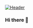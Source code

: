 [![Header](https://raw.githubusercontent.com/MartinHeinz/<OWNER>/<OWNER>/readme_header.png "Header")](https://some-url.dev/)

### Hi there 👋

<!--
**LotaIbe/LotaIbe** is a ✨ _special_ ✨ repository because its `README.md` (this file) appears on your GitHub profile.

Here are some ideas to get you started:

- 🔭 I’m currently working on ...
- 🌱 I’m currently learning ...
- 👯 I’m looking to collaborate on ...
- 🤔 I’m looking for help with ...
- 💬 Ask me about ...
- 📫 How to reach me: ...
- 😄 Pronouns: ...
- ⚡ Fun fact: ...
-->
